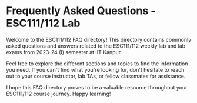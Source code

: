 # Frequently Asked Questions - ESC111/112 Lab

Welcome to the ESC111/112 FAQ directory! This directory contains commonly asked questions and answers related to the ESC111/112 weekly lab and lab exams from 2023-24 (I) semester at IIT Kanpur.

Feel free to explore the different sections and topics to find the information you need. If you can't find what you're looking for, don't hesitate to reach out to your course instructor, lab TAs, or fellow classmates for assistance.

I hope this FAQ directory proves to be a valuable resource throughout your ESC111/112 course journey. Happy learning!
